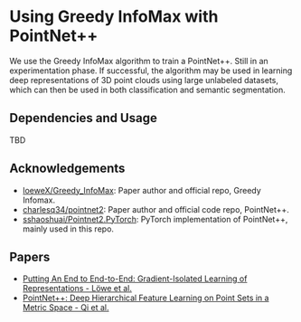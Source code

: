 # Using Greedy InfoMax with PointNet++
We use the Greedy InfoMax algorithm to train a PointNet++. Still in an experimentation phase. If successful, the algorithm may be used in learning deep representations of 3D point clouds using large unlabeled datasets, which can then be used in both classification and semantic segmentation.

## Dependencies and Usage
TBD

## Acknowledgements
* [loeweX/Greedy_InfoMax](https://github.com/loeweX/Greedy_InfoMax): Paper author and official repo, Greedy Infomax.
* [charlesq34/pointnet2](https://github.com/charlesq34/pointnet2): Paper author and official code repo, PointNet++.
* [sshaoshuai/Pointnet2.PyTorch](https://github.com/sshaoshuai/Pointnet2.PyTorch): PyTorch implementation of PointNet++, mainly used in this repo.

## Papers
* [Putting An End to End-to-End: Gradient-Isolated Learning of Representations - Löwe et al.](https://arxiv.org/abs/1905.11786)
* [PointNet++: Deep Hierarchical Feature Learning on Point Sets in a Metric Space - Qi et al.](https://arxiv.org/abs/1706.02413)

